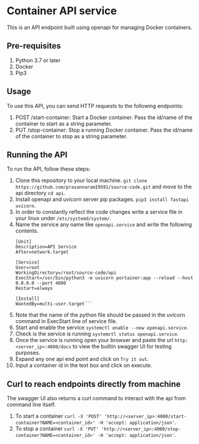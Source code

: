# Container API service

This is an API endpoint built using openapi for managing Docker containers.

## Pre-requisites

1.	Python 3.7 or later
2.	Docker
3.	Pip3

## Usage

To use this API, you can send HTTP requests to the following endpoints:

1.	POST /start-container: Start a Docker container. Pass the id/name of the container to start as a string parameter.
2.	PUT /stop-container: Stop a running Docker container. Pass the id/name of the container to stop as a string parameter.

## Running the API
To run the API, follow these steps:

1.	Clone this repository to your local machine. `git clone https://github.com/prasannaram19591/source-code.git` and move to the api directory `cd api`.
2.	Install openapi and uvicorn server pip packages. `pip3 install fastapi uvicorn`.
3.	In order to constantly reflect the code changes write a service file in your linux under `/etc/systemd/system/`.
4.	Name the service any name like `openapi.service` and write the following contents.
	```
	[Unit]
	Description=API Service
	After=network.target
	
	[Service]
	User=root
	WorkingDirectory=/root/source-code/api
	ExecStart=/usr/bin/python3 -m uvicorn portainer:app --reload --host 0.0.0.0 --port 4000
	Restart=always
	
	[Install]
	WantedBy=multi-user.target```
5.	Note that the name of the python file should be passed in the uvicorn command in ExecStart line of service file.
6.	Start and enable the service `systemctl enable --now openapi.service`.
7.	Check is the service is running `systemctl status openapi.service`.
8.	Once the service is running open your browser and paste the url `http:<server_ip>:4000/docs` to view the builtin swagger UI for testing purposes.
9.	Expand any one api end point and click on `Try it out`.
10.	Input a container id in the text box and click on execute.

## Curl to reach endpoints directly from machine

The swagger UI also returns a curl command to interact with the api from command line itself.

1.	To start a container `curl -X 'POST' 'http://<server_ip>:4000/start-container?NAME=<container_id>' -H 'accept: application/json'`.
2.	To stop a container `curl -X 'PUT' 'http://<server_ip>:4000/stop-container?NAME=<container_id>' -H 'accept: application/json'`.
